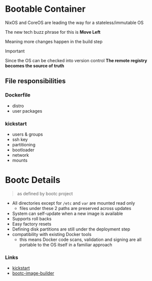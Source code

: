 # Bootable Container
NixOS and CoreOS are leading the way for a stateless/immutable OS

The new tech buzz phrase for this is __Move Left__

Meaning more changes happen in the build step

> [!IMPORTANT]  
> Since the OS can be checked into version control
> __The remote registry becomes the source of truth__

## File responsibilities
### Dockerfile
  - distro
  - user packages
### kickstart
  - users & groups
  - ssh key
  - partitioning
  - bootloader
  - network
  - mounts
# Bootc Details
> as defined by bootc project

- All directories except for `/etc` and `var` are mounted read only
  - files under these 2 paths are preserved across updates
- System can self-update when a new image is available
- Supports roll backs
- Easy factory resets
- Defining disk partitions are still under the deployment step
- compatibility with existing Docker tools
  - this means Docker code scans, validation and signing are all portable to the OS itself in a familiar approach

### Links
- [kickstart](https://pykickstart.readthedocs.io/en/latest/kickstart-docs.html)
- [bootc-image-builder](https://github.com/osbuild/bootc-image-builder)